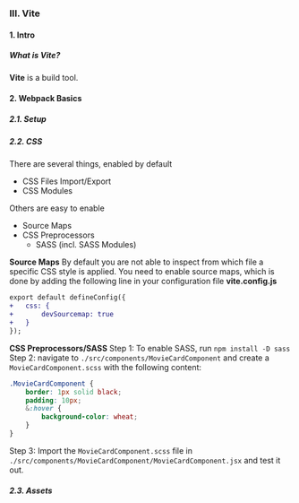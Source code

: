 ### III. Vite

#### 1. Intro

##### What is Vite?

**Vite** is a build tool.

#### 2. Webpack Basics

##### 2.1. Setup

##### 2.2. CSS
There are several things, enabled by default
- CSS Files Import/Export
- CSS Modules

Others are easy to enable
- Source Maps
- CSS Preprocessors
    - SASS (incl. SASS Modules)

**Source Maps**
By default you are not able to inspect from which file a specific CSS style is applied. You need to enable source maps, which is done by adding the following line in your configuration file **vite.config.js**
```diff
export default defineConfig({
+   css: {
+       devSourcemap: true
+   }
});
```

**CSS Preprocessors/SASS**
Step 1: To enable SASS, run `npm install -D sass`
Step 2: navigate to `./src/components/MovieCardComponent` and create a `MovieCardComponent.scss` with the following content:
```scss
.MovieCardComponent {
    border: 1px solid black;
    padding: 10px;
    &:hover {
        background-color: wheat;
    }
}
```
Step 3: Import the `MovieCardComponent.scss` file in `./src/components/MovieCardComponent/MovieCardComponent.jsx` and test it out.

##### 2.3. Assets